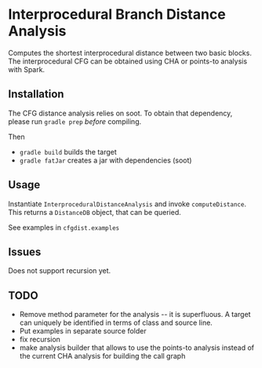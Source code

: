 # Interprocedural Branch Distance Analysis #
Computes the shortest interprocedural distance between two basic blocks. The interprocedural CFG can be obtained using CHA or points-to analysis with Spark.

## Installation ##
The CFG distance analysis relies on soot. To obtain that dependency, please run `gradle prep` *before* compiling.

Then
* `gradle build` builds the target
* `gradle fatJar` creates a jar with dependencies (soot)

## Usage ##
Instantiate `InterproceduralDistanceAnalysis` and invoke `computeDistance`. This returns a `DistanceDB` object, that can be queried.

See examples in `cfgdist.examples`

## Issues ##
Does not support recursion yet.

## TODO ##

* Remove method parameter for the analysis -- it is superfluous. A target can uniquely be identified in terms of class and source line.
* Put examples in separate source folder
* fix recursion
* make analysis builder that allows to use the points-to analysis instead of the current CHA analysis for building the call graph
